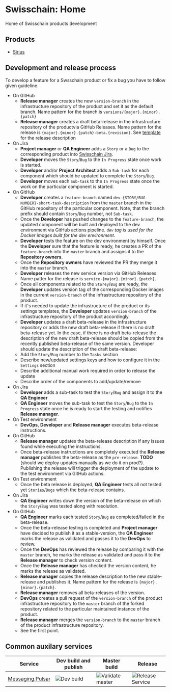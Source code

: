 # Swisschain: Home

Home of Swisschain products development

## Products

* [Sirius](https://github.com/swisschain/Sirius)

## Development and release process

To develop a feature for a Swsschain product or fix a bug you have to follow given guideline.

* On GitHub
  * **Release manager** creates the new `version-branch` in the infrastructure repository of the product and set it as the default branch. Name pattern for the branch is `versions/{major}.{minor}.{patch}`
  * **Release manager** creates a draft beta-release in the infrastructure repository of the productvia GitHub Releases. Name pattern for the release is `{major}.{minor}.{patch}-beta.{revision}`. See [template](development-and-release-process/product-release-template.md) for the release description
* On Jira
  * **Project manager** or **QA Engineer** adds a `Story` or a `Bug` to the corresponding product into [Swisschain Jira](https://swisschain.atlassian.net/).
  * **Developer** moves the `Story`/`Bug` to the `In Progress` state once work is started.
  * **Developer** and/or **Project Architect** adds a `Sub-task` for each component which should be updated to complete the `Story`/`Bug`.
  * **Developer** moves each `Sub-task` to the `In Progress` state once the work on the particular component is started.
* On GitHub
  * **Developer** creates a `feature-branch` named `dev-{STORY/BUG-NUMBER}-short-task-description` from the `master` branch in the GitHub repository of the particular component. Note, that the branch prefix should contain `Story`/`Bug` number, not `Sub-task`.
  * Once the **Developer** has pushed changes to the `feature-branch`, the updated component will be built and deployed to the dev environment via GitHub actions pipeline. *`dev` tag is used for the Docker images built for the dev environment*.
  * **Developer** tests the feature on the dev environment by himself. Once the **Developer** sure that the feature is ready, he creates a PR of the `feature-branch` into the `master` branch and assigns it to the **Repository owners**.
  * Once the **Repository owners** have reviewed the PR they merge it into the `master` branch.
  * **Developer** releases the new service version via GitHub Releases. Name patter for the release is `service-{major}.{minor}.{patch}`.
  * Once all components related to the `Storey`/`Bug` are ready, the **Developer** updates version tag of the corresponding Docker images in the current `version-branch` of the infrastructure repository of the product.
  * If it's needed to update the infrastructure of the product or its settings templates, the **Developer** updates `version-branch` of the infrastructure repository of the product accordingly.
  * **Developer** updates a draft beta-release in the infrastructure repository or adds the new draft beta-release if there is no draft beta-release yet. In the case, if there is no draft beta-release the description of the new draft beta-release should be copied from the recently published beta-release of the same version. Developer should update the description of the draft beta-release: 
   * Add the `Story`/`Bug` number to the `Tasks` section
   * Describe new/updated settings keys and how to configure it in the `Settings` section
   * Describe additional manual work required in order to release the update
   * Describe order of the components to add/update/remove
* On Jira
  * **Developer** adds a sub-task to test the `Story`/`Bug` and assign it to the **QA Engineer**
  * **QA Engineer** moves the sub-task to test the `Story`/`Bug` to the `In Progress` state once he is ready to start the testing and notifies **Release manager**.
* On Test environment
  * **DevOps**, **Developer** and **Release manager** executes beta-release instructions.
* On GitHub
  * **Release manager** updates the beta-release description if any issues found while executing the instructions.
  * Once beta-release instructions are completely executed the **Release manager** publishes the beta-release as the `pre-release`. **TODO** (should we deploy updates manually as we do it on prod?). Publishing the release will trigger the deployment of the update to the test environment via GitHub actions.
* On Test environment
  * Once the beta release is deployed, **QA Engineer** tests all not tested yet `Stories`/`Bugs` which the beta-release contains.
* On Jira
  * **QA Engineer** writes down the version of the beta-release on which the `Story`/`Bug` was tested along with resolution.
* On GitHub
  * **QA Engineer** marks each tested `Story`/`Bug` as completed/failed in the beta-release.
  * Once the beta-release testing is completed and **Project manager** have decided to publish it as a stable-version, the **QA Engineer** marks the release as validated and passes it to the **DevOps** to review.
  * Once the **DevOps** has reviewed the release by comparing it with the `master` branch, he marks the release as validated and pass it to the **Release manager** to check version content.
  * Once the **Release manager** has checked the version content, he marks the release as validated.
  * **Release manager** copies the release description to the new stable-release and publishes it. Name pattern for the release is `{major}.{minor}.{patch}`.
  * **Release manager** removes all beta-releases of the version.
  * **DevOps** creates a pull request of the `version-branch` of the product infrastructure repository to the `master` branch of the forked repository related to the particular maintained instance of the product.
  * **Release manager** merges the `version-branch` to the `master` branch of the product infrastructure repository.
  * See the first point.

## Common auxilary services

| Service | Dev build and publish | Master build | Release |
| ------------- |-----|-----|-----|
| [Messaging.Pulsar](https://github.com/swisschain/Messaging.Pulsar) | ![Dev build](https://github.com/swisschain/Messaging.Pulsar/workflows/CI%20dev%20build/badge.svg) | ![Validate master](https://github.com/swisschain/Messaging.Pulsar/workflows/Validate%20master/badge.svg) | ![Release Service](https://github.com/swisschain/Messaging.Pulsar/workflows/Release%20Service/badge.svg) |
